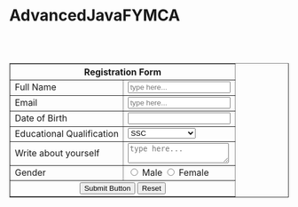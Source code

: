 # AdvancedJavaFYMCA


<!DOCTYPE html>
<html>
    <head> 
        <meta http-equiv="Content-Type" content="text/html; charset=UTF-8">
        <title>JSP Page</title>
    </head>
    <body>
        <form action="process.jsp" method="POST">
            <table border="1" cellpadding="20px" align="center">
                <thead>
                    <tr>
                        <th colspan="2">Registration Form</th>
                    </tr>
                </thead>
                <tr>
                    <td><label>Full Name</label></td>
                    <td><input id="text" type="text" value="" placeholder="type here..."></td>
                </tr>
                <tr>
                    <td><label>Email</label></td>
                    <td><input id="email" type="email" value="" placeholder="type here..."></td>
                </tr>
                <tr>
                    <td><label>Date of Birth</label></td>
                    <td><input id="dob" type="text" value=""></td>
                </tr>
                <tr>
                    <td><label>Educational Qualification</label></td>
                    <td><select>
                            <option disabled=""> ---Qualification--- </option>
                            <option value="SSC">SSC</option>  
                            <option value="HSC">HSC</option>
                            <option value="Diploma">Diploma</option>
                            <option value="Graduation">Graduation</option>
                            <option value="Post-Graduation">Post-Graduation</option> 
                        </select></td>
                </tr>
                <tr>
                    <td><label>Write about yourself</label></td><br></br>
                    <td><textarea id="waf" value="" placeholder="type here..."></textarea></td>
                </tr>
                <tr>
                   <td>Gender</td>
                   <td>
                        <input type="radio" name="gen" value="male"/> Male
                        <input type="radio" name="gen" value="female"/> Female
                   </td>
                </tr>
                    <td colspan="2" align="center">
                        <input type="submit" value="Submit Button">
                        <input type="reset" value="Reset">
                    </td>
                </tr>
            </table>
        </form>
    </body>
</html>

